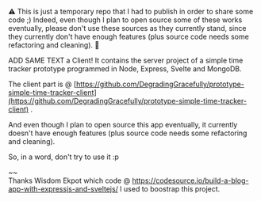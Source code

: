 :warning: This is just a temporary repo that I had to publish in order to share some code ;) Indeed, even though I plan to open source some of these works eventually, please don't use these sources as they currently stand, since they currently don't have enough features (plus source code needs some refactoring and cleaning). :construction:

ADD SAME TEXT a Client! It contains the server project of a simple time tracker prototype programmed in Node, Express, Svelte and MongoDB.

The client part is @ [https://github.com/DegradingGracefully/prototype-simple-time-tracker-client](https://github.com/DegradingGracefully/prototype-simple-time-tracker-client) .

And even though I plan to open source this app eventually, it currently doesn't have enough features (plus source code needs some refactoring and cleaning).

So, in a word, don't try to use it :p

~~<br />
Thanks Wisdom Ekpot which code @ https://codesource.io/build-a-blog-app-with-expressjs-and-sveltejs/ I used to boostrap this project.
